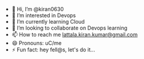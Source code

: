 - 👋 Hi, I’m @kiran0630
- 👀 I’m interested in Devops
- 🌱 I’m currently learning Cloud
- 💞️ I’m looking to collaborate on Devops learning
- 📫 How to reach me lattala.kiran.kumar@gmail.com
- 😄 Pronouns: uC/me
- ⚡ Fun fact: hey fell@s, let's do it...

<!---
kiran0630/kiran0630 is a ✨ special ✨ repository because its `README.md` (this file) appears on your GitHub profile.
You can click the Preview link to take a look at your changes.
--->
